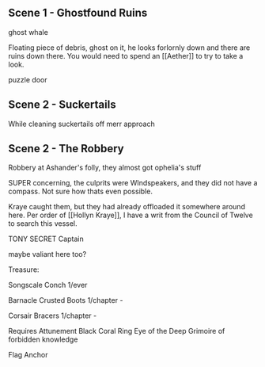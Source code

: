 
## Scene 1 - Ghostfound Ruins
ghost whale 

Floating piece of debris, ghost on it, he looks forlornly down and there are ruins down there.  You would need to spend an [[Aether]] to try to take a look.

puzzle door


## Scene 2 - Suckertails
While cleaning suckertails off merr approach


## Scene 2 - The Robbery

Robbery at Ashander's folly, they almost got ophelia's stuff

SUPER concerning, the culprits were WIndspeakers, and they did not have a compass.  Not sure how thats even possible.

Kraye caught them, but they had already offloaded it somewhere around here.  Per order of [[Hollyn Kraye]], I have a writ from the Council of Twelve to search this vessel.

TONY SECRET Captain

maybe valiant here too?



Treasure:

Songscale Conch
1/ever 

Barnacle Crusted Boots
1/chapter - 

Corsair Bracers
1/chapter - 

Requires Attunement
Black Coral Ring
Eye of the Deep
Grimoire of forbidden knowledge


Flag
Anchor
